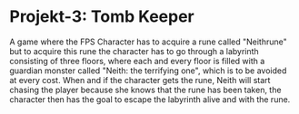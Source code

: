 # Projekt-3: Tomb Keeper

A game where the FPS Character has to acquire a rune called "Neithrune" but to acquire this rune the character has to go through a labyrinth consisting of three floors, where each and every floor is filled with a guardian monster called "Neith: the terrifying one", which is to be avoided at every cost. When and if the character gets the rune, Neith will start chasing the player because she knows that the rune has been taken, the character then has the goal to escape the labyrinth alive and with the rune.
